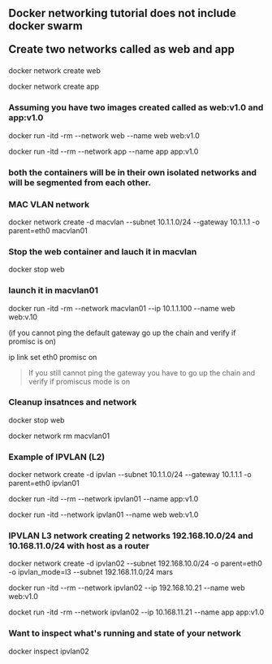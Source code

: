 
<h2>Docker networking  tutorial does not include docker swarm

Create two networks called as web and app </h2>

docker network create web

docker network create app

<h3>Assuming you have two images created called as web:v1.0 and app:v1.0</h3>

docker run -itd -rm --network web --name web web:v1.0

docker run -itd --rm --network app --name app app:v1.0

<h3> both the containers will be in their own isolated networks and will be segmented from each other.
</h3>

<h3>MAC VLAN network</h3>

docker network create -d macvlan --subnet 10.1.1.0/24  --gateway 10.1.1.1 -o parent=eth0  macvlan01

<h3>Stop the web container and lauch it in macvlan</h3>
docker stop web
<h3>launch it in macvlan01</h3>
docker run -itd -rm --network macvlan01 --ip 10.1.1.100 --name web web:v.10

(if you cannot ping the default gateway go up the chain and verify if promisc is on)

ip link set eth0  promisc on

>If you still cannot ping the gateway you have to go up the chain and verify if promiscus mode is on

<h3>Cleanup insatnces and network</h3>
docker stop web

docker network rm macvlan01

<h3>Example of IPVLAN (L2) </h3>

docker network create -d ipvlan --subnet 10.1.1.0/24  --gateway 10.1.1.1 -o parent=eth0 ipvlan01

docker run -itd --rm --network ipvlan01  --name app:v1.0

docker run -itd --network ipvlan01 --name web web:v1.0


<h3>IPVLAN L3 network 
creating 2 networks 192.168.10.0/24 and 10.168.11.0/24 with host as a router</h3>

docker network create -d ipvlan02 --subnet 192.168.10.0/24 -o parent=eth0  -o ipvlan_mode=l3 --subnet 192.168.11.0/24 mars

docker run -itd --rm --network ipvlan02  --ip 192.168.10.21 --name web web:v1.0


docket run -itd -rm --network ipvlan02 --ip 10.168.11.21 --name app app:v1.0

<h3>Want to inspect what's running and state of your network</h3>
docker inspect ipvlan02

